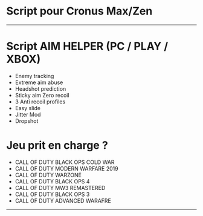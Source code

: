 # Script pour Cronus Max/Zen
---------------------------------
# Script AIM HELPER (PC / PLAY / XBOX)
- Enemy tracking 
- Extreme aim abuse 
- Headshot prediction 
- Sticky aim Zero recoil 
- 3 Anti recoil profiles 
- Easy slide 
- Jitter Mod 
- Dropshot

# Jeu prit en charge ? 
- CALL OF DUTY BLACK OPS COLD WAR
- CALL OF DUTY MODERN WARFARE 2019
- CALL OF DUTY WARZONE
- CALL OF DUTY BLACK OPS 4
- CALL OF DUTY MW3 REMASTERED
- CALL OF DUTY BLACK OPS 3
- CALL OF DUTY ADVANCED WARAFRE
---------------------------------
